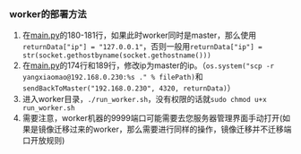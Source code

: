 ### worker的部署方法
1. 在[main.py](../worker/main.py)的180-181行，如果此时worker同时是master，那么使用`returnData["ip"] = "127.0.0.1"`，否则一般用`returnData["ip"] = str(socket.gethostbyname(socket.gethostname()))`
2. 在[main.py](../worker/main.py)的174行和189行，修改ip为master的ip。（`os.system("scp -r yangxiaomao@192.168.0.230:%s ." % filePath)`和`sendBackToMaster("192.168.0.230", 4320, returnData)`）
3. 进入worker目录，`./run_worker.sh`，没有权限的话就`sudo chmod u+x run_worker.sh`
4. 需要注意，worker机器的9999端口可能需要去您服务器管理界面手动打开(如果是镜像迁移过来的worker，那么需要进行同样的操作，镜像迁移并不迁移端口开放规则)